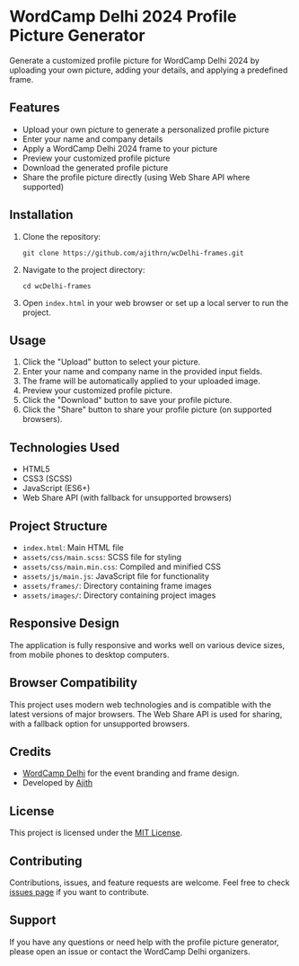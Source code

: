 # WordCamp Delhi 2024 Profile Picture Generator

Generate a customized profile picture for WordCamp Delhi 2024 by uploading your own picture, adding your details, and applying a predefined frame.

## Features

- Upload your own picture to generate a personalized profile picture
- Enter your name and company details
- Apply a WordCamp Delhi 2024 frame to your picture
- Preview your customized profile picture
- Download the generated profile picture
- Share the profile picture directly (using Web Share API where supported)

## Installation

1. Clone the repository:
   ```
   git clone https://github.com/ajithrn/wcDelhi-frames.git
   ```
2. Navigate to the project directory:
   ```
   cd wcDelhi-frames
   ```
3. Open `index.html` in your web browser or set up a local server to run the project.

## Usage

1. Click the "Upload" button to select your picture.
2. Enter your name and company name in the provided input fields.
3. The frame will be automatically applied to your uploaded image.
4. Preview your customized profile picture.
5. Click the "Download" button to save your profile picture.
6. Click the "Share" button to share your profile picture (on supported browsers).

## Technologies Used

- HTML5
- CSS3 (SCSS)
- JavaScript (ES6+)
- Web Share API (with fallback for unsupported browsers)

## Project Structure

- `index.html`: Main HTML file
- `assets/css/main.scss`: SCSS file for styling
- `assets/css/main.min.css`: Compiled and minified CSS
- `assets/js/main.js`: JavaScript file for functionality
- `assets/frames/`: Directory containing frame images
- `assets/images/`: Directory containing project images

## Responsive Design

The application is fully responsive and works well on various device sizes, from mobile phones to desktop computers.

## Browser Compatibility

This project uses modern web technologies and is compatible with the latest versions of major browsers. The Web Share API is used for sharing, with a fallback option for unsupported browsers.

## Credits

- [WordCamp Delhi](https://Delhi.wordcamp.org/2024/) for the event branding and frame design.
- Developed by [Ajith](https://ajithrn.com)

## License

This project is licensed under the [MIT License](LICENSE).

## Contributing

Contributions, issues, and feature requests are welcome. Feel free to check [issues page](https://github.com/ajithrn/wcDelhi-frames/issues) if you want to contribute.

## Support

If you have any questions or need help with the profile picture generator, please open an issue or contact the WordCamp Delhi organizers.
